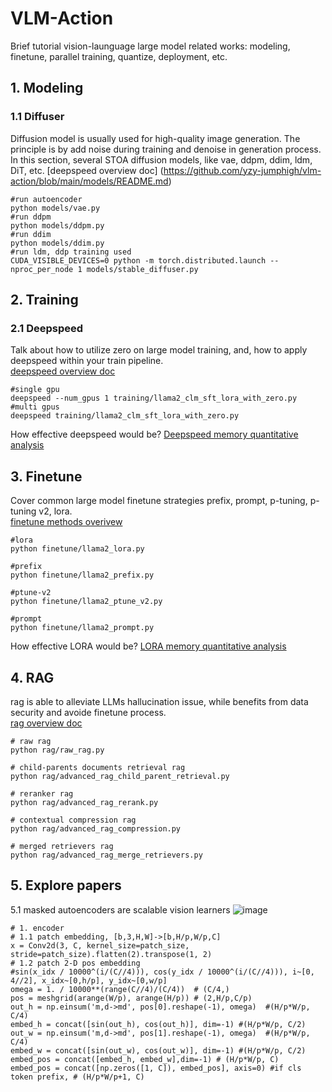 
# VLM-Action
Brief tutorial vision-launguage large model related works: modeling, finetune, parallel training, quantize, deployment, etc.


## 1. Modeling
### 1.1 Diffuser
Diffusion model is usually used for high-quality image generation. The principle is by add noise during 
training and denoise in generation process. In this section, several STOA diffusion models, like vae, 
ddpm, ddim, ldm, DiT, etc.
[deepspeed overview doc] (https://github.com/yzy-jumphigh/vlm-action/blob/main/models/README.md)  

    #run autoencoder
    python models/vae.py
    #run ddpm
    python models/ddpm.py
    #run ddim
    python models/ddim.py
    #run ldm, ddp training used
    CUDA_VISIBLE_DEVICES=0 python -m torch.distributed.launch --nproc_per_node 1 models/stable_diffuser.py


## 2. Training
### 2.1 Deepspeed
Talk about how to utilize zero on large model training, and, how to apply deepspeed within your train pipeline.    
[deepspeed overview doc](https://github.com/yzy-jumphigh/vlm-action/blob/main/training/README.md)   

    #single gpu
    deepspeed --num_gpus 1 training/llama2_clm_sft_lora_with_zero.py
    #multi gpus
    deepspeed training/llama2_clm_sft_lora_with_zero.py

How effective deepspeed would be? 
[Deepspeed memory quantitative analysis](https://github.com/yzy-jumphigh/vlm-action/blob/main/training/README.md)


## 3. Finetune
Cover common large model finetune strategies prefix, prompt, p-tuning, p-tuning v2, lora.     
[finetune methods overivew](https://github.com/yzy-jumphigh/vlm-action/blob/main/finetune/README.md)  

    #lora
    python finetune/llama2_lora.py

    #prefix
    python finetune/llama2_prefix.py

    #ptune-v2
    python finetune/llama2_ptune_v2.py

    #prompt
    python finetune/llama2_prompt.py

How effective LORA would be? 
[LORA memory quantitative analysis](https://github.com/yzy-jumphigh/vlm-action/blob/main/training/README.md)
    


## 4. RAG
rag is able to alleviate LLMs hallucination issue, while benefits from data security and avoide finetune process.  
[rag overview doc](https://github.com/yzy-jumphigh/vlm-action/blob/main/rag/README.md)   

    # raw rag
    python rag/raw_rag.py

    # child-parents documents retrieval rag
    python rag/advanced_rag_child_parent_retrieval.py

    # reranker rag
    python rag/advanced_rag_rerank.py

    # contextual compression rag 
    python rag/advanced_rag_compression.py

    # merged retrievers rag
    python rag/advanced_rag_merge_retrievers.py

## 5. Explore papers
5.1 masked autoencoders are scalable vision learners
![image](https://github.com/user-attachments/assets/26360490-b467-4f13-9a2d-eebd06498c52)

    # 1. encoder
    # 1.1 patch embedding, [b,3,H,W]->[b,H/p,W/p,C]
    x = Conv2d(3, C, kernel_size=patch_size, stride=patch_size).flatten(2).transpose(1, 2)
    # 1.2 patch 2-D pos embedding
    #sin(x_idx / 10000^(i/(C//4))), cos(y_idx / 10000^(i/(C//4))), i~[0, 4//2], x_idx~[0,h/p], y_idx~[0,w/p]
    omega = 1. / 10000**(range(C//4)/(C/4))  # (C/4,)
    pos = meshgrid(arange(W/p), arange(H/p)) # (2,H/p,C/p)
    out_h = np.einsum('m,d->md', pos[0].reshape(-1), omega)  #(H/p*W/p, C/4)
    embed_h = concat([sin(out_h), cos(out_h)], dim=-1) #(H/p*W/p, C/2)
    out_w = np.einsum('m,d->md', pos[1].reshape(-1), omega)  #(H/p*W/p, C/4)
    embed_w = concat([sin(out_w), cos(out_w)], dim=-1) #(H/p*W/p, C/2)
    embed_pos = concat([embed_h, embed_w],dim=-1) # (H/p*W/p, C)
    embed_pos = concat([np.zeros([1, C]), embed_pos], axis=0) #if cls token prefix, # (H/p*W/p+1, C)
    
    
    
    




